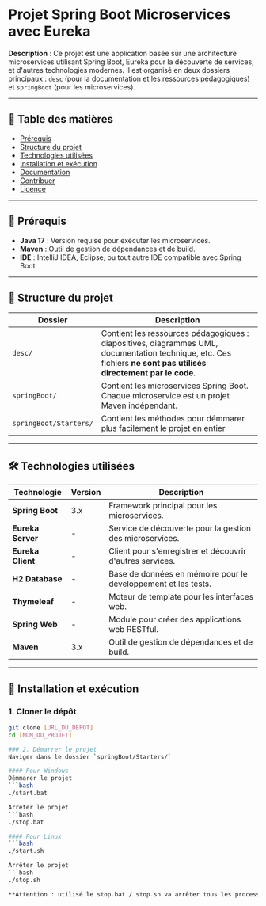 # Projet Spring Boot Microservices avec Eureka

**Description** : Ce projet est une application basée sur une architecture microservices utilisant Spring Boot, Eureka pour la découverte de services, et d'autres technologies modernes. Il est organisé en deux dossiers principaux : `desc` (pour la documentation et les ressources pédagogiques) et `springBoot` (pour les microservices).

---

## 📌 Table des matières
- [Prérequis](#prérequis)
- [Structure du projet](#structure-du-projet)
- [Technologies utilisées](#technologies-utilisées)
- [Installation et exécution](#installation-et-exécution)
- [Documentation](#documentation)
- [Contribuer](#contribuer)
- [Licence](#licence)

---

## 🔧 Prérequis
- **Java 17** : Version requise pour exécuter les microservices.
- **Maven** : Outil de gestion de dépendances et de build.
- **IDE** : IntelliJ IDEA, Eclipse, ou tout autre IDE compatible avec Spring Boot.

---

## 📂 Structure du projet

<custom-element data-json="%7B%22type%22%3A%22table-metadata%22%2C%22attributes%22%3A%7B%22title%22%3A%22Structure%20des%20dossiers%22%7D%7D" />

| Dossier | Description |
|---------|-------------|
| `desc/` | Contient les ressources pédagogiques : diapositives, diagrammes UML, documentation technique, etc. Ces fichiers **ne sont pas utilisés directement par le code**. |
| `springBoot/` | Contient les microservices Spring Boot. Chaque microservice est un projet Maven indépendant. |
| `springBoot/Starters/` | Contient les méthodes pour démmarer plus facilement le projet en entier |

---

## 🛠 Technologies utilisées

<custom-element data-json="%7B%22type%22%3A%22table-metadata%22%2C%22attributes%22%3A%7B%22title%22%3A%22Technologies%22%7D%7D" />

| Technologie | Version | Description |
|-------------|---------|-------------|
| **Spring Boot** | 3.x | Framework principal pour les microservices. |
| **Eureka Server** | - | Service de découverte pour la gestion des microservices. |
| **Eureka Client** | - | Client pour s'enregistrer et découvrir d'autres services. |
| **H2 Database** | - | Base de données en mémoire pour le développement et les tests. |
| **Thymeleaf** | - | Moteur de template pour les interfaces web. |
| **Spring Web** | - | Module pour créer des applications web RESTful. |
| **Maven** | 3.x | Outil de gestion de dépendances et de build. |

---

## 🚀 Installation et exécution

### 1. Cloner le dépôt
```bash
git clone [URL_DU_DEPOT]
cd [NOM_DU_PROJET]

### 2. Démarrer le projet
Naviger dans le dossier `springBoot/Starters/`

#### Pour Windows
Démmarer le projet
```bash
./start.bat

Arrêter le projet 
```bash
./stop.bat

#### Pour Linux
```bash
./start.sh

Arrêter le projet 
```bash
./stop.sh

**Attention : utilisé le stop.bat / stop.sh va arrêter tous les processus Java de la machine, qu'ils fassent partie du projet ou non**